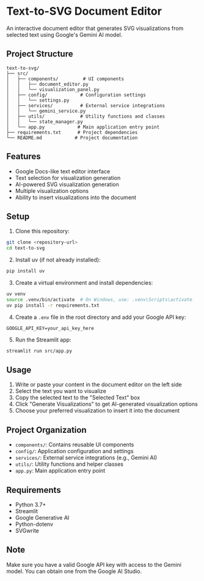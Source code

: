 # Text-to-SVG Document Editor

An interactive document editor that generates SVG visualizations from selected text using Google's Gemini AI model.

## Project Structure

```
text-to-svg/
├── src/
│   ├── components/         # UI components
│   │   ├── document_editor.py
│   │   └── visualization_panel.py
│   ├── config/            # Configuration settings
│   │   └── settings.py
│   ├── services/          # External service integrations
│   │   └── gemini_service.py
│   ├── utils/             # Utility functions and classes
│   │   └── state_manager.py
│   └── app.py            # Main application entry point
├── requirements.txt      # Project dependencies
└── README.md            # Project documentation
```

## Features

- Google Docs-like text editor interface
- Text selection for visualization generation
- AI-powered SVG visualization generation
- Multiple visualization options
- Ability to insert visualizations into the document

## Setup

1. Clone this repository:
```bash
git clone <repository-url>
cd text-to-svg
```

2. Install uv (if not already installed):
```bash
pip install uv
```

3. Create a virtual environment and install dependencies:
```bash
uv venv
source .venv/bin/activate  # On Windows, use: .venv\Scripts\activate
uv pip install -r requirements.txt
```

4. Create a `.env` file in the root directory and add your Google API key:
```
GOOGLE_API_KEY=your_api_key_here
```

5. Run the Streamlit app:
```bash
streamlit run src/app.py
```

## Usage

1. Write or paste your content in the document editor on the left side
2. Select the text you want to visualize
3. Copy the selected text to the "Selected Text" box
4. Click "Generate Visualizations" to get AI-generated visualization options
5. Choose your preferred visualization to insert it into the document

## Project Organization

- `components/`: Contains reusable UI components
- `config/`: Application configuration and settings
- `services/`: External service integrations (e.g., Gemini AI)
- `utils/`: Utility functions and helper classes
- `app.py`: Main application entry point

## Requirements

- Python 3.7+
- Streamlit
- Google Generative AI
- Python-dotenv
- SVGwrite

## Note

Make sure you have a valid Google API key with access to the Gemini model. You can obtain one from the Google AI Studio. 